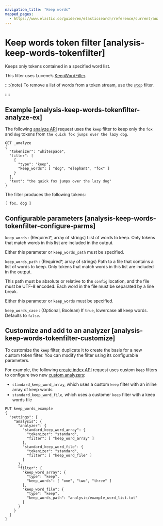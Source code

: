 ```yaml
---
navigation_title: "Keep words"
mapped_pages:
  - https://www.elastic.co/guide/en/elasticsearch/reference/current/analysis-keep-words-tokenfilter.html
---
```


# Keep words token filter [analysis-keep-words-tokenfilter]


Keeps only tokens contained in a specified word list.

This filter uses Lucene’s [KeepWordFilter](https://lucene.apache.org/core/10_0_0/analysis/common/org/apache/lucene/analysis/miscellaneous/KeepWordFilter.md).

::::{note}
To remove a list of words from a token stream, use the [`stop`](/reference/data-analysis/text-analysis/analysis-stop-tokenfilter.md) filter.

::::


## Example [analysis-keep-words-tokenfilter-analyze-ex]

The following [analyze API](https://www.elastic.co/docs/api/doc/elasticsearch/operation/operation-indices-analyze) request uses the `keep` filter to keep only the `fox` and `dog` tokens from `the quick fox jumps over the lazy dog`.

```console
GET _analyze
{
  "tokenizer": "whitespace",
  "filter": [
    {
      "type": "keep",
      "keep_words": [ "dog", "elephant", "fox" ]
    }
  ],
  "text": "the quick fox jumps over the lazy dog"
}
```

The filter produces the following tokens:

```text
[ fox, dog ]
```


## Configurable parameters [analysis-keep-words-tokenfilter-configure-parms]

`keep_words`
:   (Required*, array of strings) List of words to keep. Only tokens that match words in this list are included in the output.

Either this parameter or `keep_words_path` must be specified.


`keep_words_path`
:   (Required*, array of strings) Path to a file that contains a list of words to keep. Only tokens that match words in this list are included in the output.

This path must be absolute or relative to the `config` location, and the file must be UTF-8 encoded. Each word in the file must be separated by a line break.

Either this parameter or `keep_words` must be specified.


`keep_words_case`
:   (Optional, Boolean) If `true`, lowercase all keep words. Defaults to `false`.


## Customize and add to an analyzer [analysis-keep-words-tokenfilter-customize]

To customize the `keep` filter, duplicate it to create the basis for a new custom token filter. You can modify the filter using its configurable parameters.

For example, the following [create index API](https://www.elastic.co/docs/api/doc/elasticsearch/operation/operation-indices-create) request uses custom `keep` filters to configure two new [custom analyzers](docs-content://manage-data/data-store/text-analysis/create-custom-analyzer.md):

* `standard_keep_word_array`, which uses a custom `keep` filter with an inline array of keep words
* `standard_keep_word_file`, which uses a customer `keep` filter with a keep words file

```console
PUT keep_words_example
{
  "settings": {
    "analysis": {
      "analyzer": {
        "standard_keep_word_array": {
          "tokenizer": "standard",
          "filter": [ "keep_word_array" ]
        },
        "standard_keep_word_file": {
          "tokenizer": "standard",
          "filter": [ "keep_word_file" ]
        }
      },
      "filter": {
        "keep_word_array": {
          "type": "keep",
          "keep_words": [ "one", "two", "three" ]
        },
        "keep_word_file": {
          "type": "keep",
          "keep_words_path": "analysis/example_word_list.txt"
        }
      }
    }
  }
}
```


